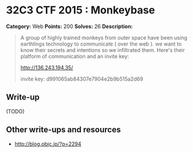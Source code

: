 # 32C3 CTF 2015 : Monkeybase

**Category:** Web
**Points:** 200
**Solves:** 26
**Description:**

> A group of highly trained monkeys from outer space have been using earthlings technology to communicate ( over the web ). we want to know their secrets and intentions so we infiltrated them. Here's their platform of communication and an invite key:
> 
> 
> <http://136.243.194.35/>
> 
> 
> invite key: d991065ab84307e7904e2b9b515a2d69


## Write-up

(TODO)

## Other write-ups and resources

* <http://blog.objc.jp/?p=2294>
